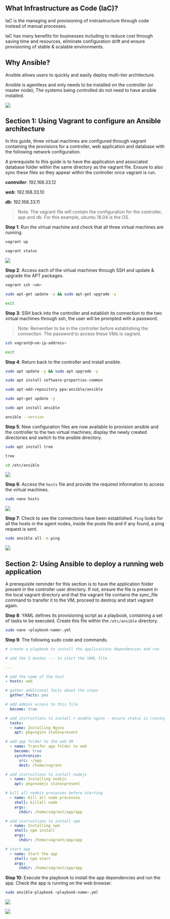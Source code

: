 ## What Infrastructure as Code (IaC)?

IaC is the managing and provisioning of instrastructure through code instead of manual processes.

IaC has many benefits for businesses including to reduce cost through saving time and resources, eliminate configuration drift and ensure provisioning of stable & scalable environments.

## Why Ansible?

Ansible allows users to quickly and easily deploy multi-tier architecture.

Ansible is agentless and only needs to be installed on the controller (or master node); The systems being controlled do not need to have ansible installed.

![](images/diagram.png)

## **Section 1**: Using Vagrant to configure an Ansible architecture

In this guide, three virtual machines are configured through vagrant containing the provisions for a controller, web application and database with the following network configuration.

A prerequisite to this guide is to have the application and associated database folder within the same directory as the vagrant file. Ensure to also sync these files so they appear within the controller once vagrant is run.

***controller***: 192.168.33.12

***web***: 192.168.33.10

***db***: 192.168.33.11

> Note: The vagrant file will contain the configuration for the controller, app and db. For this example, ubuntu 18.04 is the OS.

**Step 1**: Run the virtual machine and check that all three virtual machines are running.

```bash
vagrant up

vagrant status
```

![](images/status.PNG)

**Step 2**: Access each of the virtual machines through SSH and update & upgrade the APT packages.

```bash
vagrant ssh <vm>

sudo apt-get update -y && sudo apt-get upgrade -y

exit
```

**Step 3**: SSH back into the controller and establish its connection to the two virtual machines through ssh, the user will be prompted with a password. 

> Note: Remember to be in the controller before establishing the connection. The password to access these VMs is vagrant.

```bash
ssh vagrant@<vm-ip-address>

exit
```

**Step 4**: Return back to the controller and install ansible.

```bash
sudo apt update -y && sudo apt upgrade -y

sudo apt install software-properties-common

sudo apt-add-repository ppa:ansible/ansible

sudo apt-get update -y

sudo apt install ansible

ansible --version
```

**Step 5**: New configuration files are now available to provision ansible and the controller to the two virtual machines; display the newly created directories and switch to the ansible directory.

```bash
sudo apt install tree

tree

cd /etc/ansible
```

![](images/cd.PNG)

**Step 6**: Access the `hosts` file and provide the required information to access the virtual machines.

```bash
sudo nano hosts
```

![](images/nano.PNG)

**Step 7**: Check to see the connections have been established. `Ping` looks for all the hosts in the agent nodes, inside the posts file and if any found, a ping request is sent.

```bash
sudo ansible all -m ping
```

![](images/success.PNG)

## **Section 2**: Using Ansible to deploy a running web application

A prerequisite reminder for this section is to have the application folder present in the controller user directory. If not, ensure the file is present in the local vagrant directory and that the vagrant file contains the sync_file command to transfer it to the VM; proceed to destroy and start vagrant again.

**Step 8**: YAML defines its provisioning script as a playbook, containing a set of tasks to be executed. Create this file within the `/etc/ansible` directory.

```bash
sudo nano <playbook-name>.yml
```

**Step 9**: The following sudo code and commands.

```yaml
# create a playbook to install the applications dependencies and run

# add the 3 dashes --- to start the YAML file

---

# add the name of the host
- hosts: web

# gather additional facts about the steps
  gather_facts: yes

# add admins access to this file
  become: true

# add instructions to install + enable nginx - ensure status is running
  tasks:
  - name: Installing Nginx
    apt: pkg=nginx state=present

# add app folder to the web VM
  - name: Transfer app folder to web
    become: true
    synchronize:
      src: ~/app
      dest: /home/vagrant

# add instructions to install nodejs
  - name: Installing nodejs
    apt: pkg=nodejs state=present

# kill all nodejs processes before starting
  - name: Kill all node processes
    shell: killall node
    args:
      chdir: /home/vagrant/app/app

# add instructions to install npm
  - name: Installing npm
    shell: npm install
    args:
      chdir: /home/vagrant/app/app

# start app
  - name: Start the app
    shell: npm start
    args:
      chdir: /home/vagrant/app/app
```

**Step 10**: Execute the playbook to install the app dependencies and run the app. Check the app is running on the web browser.

```bash
sudo ansible-playbook <playbook-name>.yml
```

![](images/task.PNG)

![](images/run1.PNG)